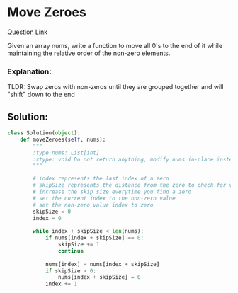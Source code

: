 # Move Zeroes  

[Question Link](https://leetcode.com/problems/move-zeroes/)  

Given an array nums, write a function to move all 0's to the end of it while maintaining the relative order of the non-zero elements.  

### Explanation:
TLDR: Swap zeros with non-zeros until they are grouped together and will "shift" down to the end

## Solution:
```Python
class Solution(object):
    def moveZeroes(self, nums):
        """
        :type nums: List[int]
        :rtype: void Do not return anything, modify nums in-place instead.
        """

        # index represents the last index of a zero
        # skipSize represents the distance from the zero to check for values
        # increase the skip size everytime you find a zero
        # set the current index to the non-zero value
        # set the non-zero value index to zero
        skipSize = 0
        index = 0
        
        while index + skipSize < len(nums):
            if nums[index + skipSize] == 0:
                skipSize += 1
                continue
            
            nums[index] = nums[index + skipSize]
            if skipSize > 0:
                nums[index + skipSize] = 0
            index += 1
            
```
